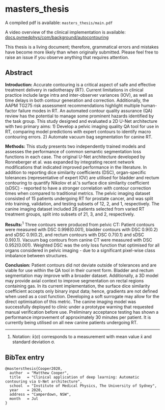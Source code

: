 # masters_thesis

A compiled pdf is available: `masters_thesis/main.pdf`

A video overview of the clinical implementation is available:
[docs.pymedphys/com/background/autocontouring](https://docs.pymedphys.com/background/autocontouring.html)

This thesis is a living document; therefore, grammatical errors and mistakes
have become more likely than when originally submitted. Please feel free to
raise an issue if you observe anything that requires attention.

## Abstract

**Introduction:** Accurate contouring is a critical aspect of safe and effective
treatment delivery in radiotherapy (RT). Current limitations in clinical
practice include large intra and inter-observer variances (IOV), as well as time
delays in both contour generation and correction. Additionally, the AAPM TG275
risk assessment recommendations highlight multiple human-factor failure modes in
RT. An automated contour quality assurance (QA) review has the potential to
manage some prominent hazards identified by the task group. This study designed
and evaluated a 2D U-Net architecture with two primary aims: 1) Develop a pelvic
imaging quality QA tool for use in RT, comparing model predictions with expert
contours to identify macro contouring errors. 2) Automate vacuum bag
segmentation for canine RT.

**Methods:** This study presents two independently trained models and assesses the
performance of common semantic segmentation loss functions in each case. The
original U-Net architecture developed by Ronneberger et al. was expanded by
integrating recent network modifications that indicated improved performance in
the literature. In addition to reporting dice similarity coefficients (DSC),
organ-specific tolerances (representative of expert IOV) are utilised for
bladder and rectum contouring to quantify Nikolov et al.'s surface dice
similarity coefficient (sDSC) - reported to have a stronger correlation with
contour correction times when compared to traditional metrics. The pelvic
imaging dataset consisted of 15 patients undergoing RT for prostate cancer, and
was split into training, validation, and testing subsets of 12, 2, and 1,
respectively. The canine imaging dataset included 26 patients selected from
varied RT treatment groups, split into subsets of 21, 3, and 2, respectively.

**Results:**<sup>1</sup> Three contours were produced from pelvic CT: Patient contours were
measured with DSC 0.998(0.001), bladder contours with DSC 0.9(0.2) and sDSC
0.9(0.2), and rectum contours with DSC 0.7(0.1) and sDSC 0.9(0.1). Vacuum bag
contours from canine CT were measured with DSC 0.952(0.001). Weighted DSC was
the only loss function that optimised for all organs considered in pelvic
imaging - due to a significant pixel-wise class imbalance between structures.

**Conclusion:** Patient contours did not deviate outside of tolerances and are
viable for use within the QA tool in their current form. Bladder and rectum
segmentation may improve with a broader dataset. Additionally, a 3D model may
provide axial context to improve segmentation on rectal regions containing gas.
In its current implementation, the surface dice similarity coefficient accepts
only binary input data; hence, gradients are not defined when used as a cost
function. Developing a soft surrogate may allow for the direct optimisation of
this metric. The canine imaging model was successfully deployed to clinic under
a prototype warning that requested manual verification before use. Preliminary
acceptance testing has shown a performance improvement of approximately 30
minutes per patient. It is currently being utilised on all new canine patients
undergoing RT.

---
1. Notation: x̄(σ) corresponds to a measurement with mean value x̄ and standard deviation σ.

## BibTex entry
    @mastersthesis{Cooper2020,
      author  = "Matthew Cooper",
      title   = "Clinical application of deep learning: Automatic contouring via U-Net architecture",
      school  = "Institute of Medical Physics, The University of Sydney",
      year    = 2020,
      address = "Camperdown, NSW",
      month   = Jul
    }
